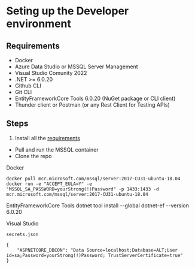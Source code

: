 # Seting up the Developer environment  

## Requirements  
- Docker  
- Azure Data Studio or MSSQL Server Management  
- Visual Studio Comunity 2022  
- .NET >= 6.0.20  
- Github CLI  
- Git CLI  
- EntityFrameworkCore Tools 6.0.20 (NuGet package or CLI client)  
- Thunder client or Postman (or any Rest Client for Testing APIs)  

## Steps
1. Install all the [requirements](#requirements)  
- Pull and run the MSSQL container  
- Clone the repo



Docker
```
docker pull mcr.microsoft.com/mssql/server:2017-CU31-ubuntu-18.04  
docker run -e "ACCEPT_EULA=Y" -e "MSSQL_SA_PASSWORD=yourStrong(!)Password" -p 1433:1433 -d mcr.microsoft.com/mssql/server:2017-CU31-ubuntu-18.04
```

EntityFrameworkCore Tools
dotnet tool install --global dotnet-ef --version 6.0.20

Visual Studio

`secrets.json`
```  
{
    "ASPNETCORE_DBCON": "Data Source=localhost;Database=ALT;User id=sa;Password=yourStrong(!)Password; TrustServerCertificate=true"
}
``````
